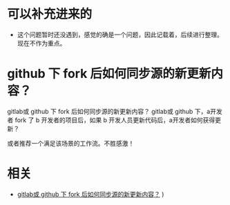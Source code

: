 
# 可以补充进来的

- 这个问题暂时还没遇到，感觉的确是一个问题，因此记载着，后续进行整理。现在不作为重点。



# github 下 fork 后如何同步源的新更新内容？



gitlab或 github 下 fork 后如何同步源的新更新内容？
gitlab或 github 下，a开发者 fork 了 b 开发者的项目后，如果 b 开发人员更新代码后，a开发者如何获得更新？

或者推荐一个满足该场景的工作流。不胜感激！




# 相关

- [gitlab或 github 下 fork 后如何同步源的新更新内容？](https://www.zhihu.com/question/28676261)
)
